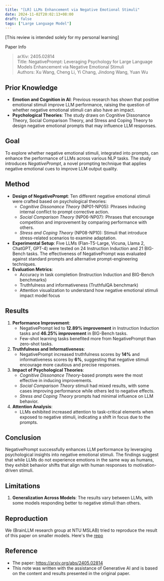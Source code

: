 ```yaml
---
title: "[LR] LLMs Enhancement via Negative Emotional Stimuli"
date: 2024-11-02T20:02:13+08:00
draft: false
tags: ["Large Language Model"]
---
```


[This review is intended solely for my personal learning]

Paper Info
> arXiv: 2405.02814  
> Title: NegativePrompt: Leveraging Psychology for Large Language Models Enhancement via Negative Emotional Stimuli  
> Authors: Xu Wang, Cheng Li, Yi Chang, Jindong Wang, Yuan Wu  

## Prior Knowledge  
- **Emotion and Cognition in AI**: Previous research has shown that positive emotional stimuli improve LLM performance, raising the question of whether negative emotional stimuli can also have an impact.
- **Psychological Theories**: The study draws on Cognitive Dissonance Theory, Social Comparison Theory, and Stress and Coping Theory to design negative emotional prompts that may influence LLM responses.

## Goal  
To explore whether negative emotional stimuli, integrated into prompts, can enhance the performance of LLMs across various NLP tasks. The study introduces *NegativePrompt*, a novel prompting technique that applies negative emotional cues to improve LLM output quality.

## Method  
- **Design of NegativePrompt**: Ten different negative emotional stimuli were crafted based on psychological theories:
  - *Cognitive Dissonance Theory* (NP01-NP05): Phrases inducing internal conflict to prompt corrective action.
  - *Social Comparison Theory* (NP06-NP07): Phrases that encourage competition and improvement by comparing performance with others.
  - *Stress and Coping Theory* (NP08-NP10): Stimuli that introduce stress-related scenarios to examine adaptation.
- **Experimental Setup**: Five LLMs (Flan-T5-Large, Vicuna, Llama 2, ChatGPT, GPT-4) were tested on 24 Instruction Induction and 21 BIG-Bench tasks. The effectiveness of NegativePrompt was evaluated against standard prompts and alternative prompt-engineering techniques.
- **Evaluation Metrics**:
  - Accuracy in task completion (Instruction Induction and BIG-Bench benchmarks)
  - Truthfulness and informativeness (TruthfulQA benchmark)
  - Attention visualization to understand how negative emotional stimuli impact model focus

## Results  
1. **Performance Improvement**:
   - NegativePrompt led to **12.89% improvement** in Instruction Induction tasks and **46.25% improvement** in BIG-Bench tasks.
   - Few-shot learning tasks benefited more from NegativePrompt than zero-shot tasks.
2. **Truthfulness and Informativeness**:
   - NegativePrompt increased truthfulness scores by **14%** and informativeness scores by **6%**, suggesting that negative stimuli encourage more cautious and precise responses.
3. **Impact of Psychological Theories**:
   - *Cognitive Dissonance Theory*-based prompts were the most effective in inducing improvements.
   - *Social Comparison Theory* stimuli had mixed results, with some cases improving performance while others led to negative effects.
   - *Stress and Coping Theory* prompts had minimal influence on LLM behavior.
4. **Attention Analysis**:
   - LLMs exhibited increased attention to task-critical elements when exposed to negative stimuli, indicating a shift in focus due to the prompts.

## Conclusion  
NegativePrompt successfully enhances LLM performance by leveraging psychological insights into negative emotional stimuli. The findings suggest that while LLMs do not experience emotions in the same way as humans, they exhibit behavior shifts that align with human responses to motivation-driven stimuli.

## Limitations  
1. **Generalization Across Models**: The results vary between LLMs, with some models responding better to negative stimuli than others.

## Reproduction

We (BrainLLM research group at NTU MSLAB) tried to reproduce the result of this paper on smaller models. Here's the [repo](https://github.com/HowardHsuuu/NegativePrompt-Replication/tree/mistral-experiment)

## Reference  
* The paper: https://arxiv.org/abs/2405.02814
* This note was written with the assistance of Generative AI and is based on the content and results presented in the original paper.